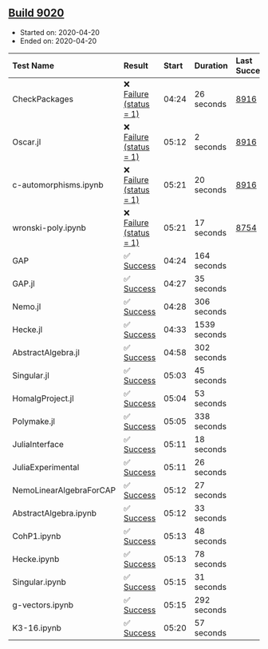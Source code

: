 ## [Build 9020](https://oscarci.mathematik.uni-kl.de/job/oscar/9020/)

* Started on: 2020-04-20
* Ended on: 2020-04-20

| Test Name    | Result | Start | Duration | Last Success | First Failure |
|:-------------|:-------|:------|:---------|:-------------|:--------------|
| CheckPackages | ❌ [Failure (status = 1)](https://oscarci.mathematik.uni-kl.de/job/oscar/9020/artifact/logs/build-9020/CheckPackages.log) | 04:24 | 26 seconds | [8916](https://oscarci.mathematik.uni-kl.de/job/oscar/8916/) | [8920](https://oscarci.mathematik.uni-kl.de/job/oscar/8920/) |
| Oscar.jl | ❌ [Failure (status = 1)](https://oscarci.mathematik.uni-kl.de/job/oscar/9020/artifact/logs/build-9020/Oscar.jl.log) | 05:12 | 2 seconds | [8916](https://oscarci.mathematik.uni-kl.de/job/oscar/8916/) | [8920](https://oscarci.mathematik.uni-kl.de/job/oscar/8920/) |
| c-automorphisms.ipynb | ❌ [Failure (status = 1)](https://oscarci.mathematik.uni-kl.de/job/oscar/9020/artifact/logs/build-9020/c-automorphisms.ipynb.log) | 05:21 | 20 seconds | [8916](https://oscarci.mathematik.uni-kl.de/job/oscar/8916/) | [8920](https://oscarci.mathematik.uni-kl.de/job/oscar/8920/) |
| wronski-poly.ipynb | ❌ [Failure (status = 1)](https://oscarci.mathematik.uni-kl.de/job/oscar/9020/artifact/logs/build-9020/wronski-poly.ipynb.log) | 05:21 | 17 seconds | [8754](https://oscarci.mathematik.uni-kl.de/job/oscar/8754/) | [8755](https://oscarci.mathematik.uni-kl.de/job/oscar/8755/) |
| GAP | ✅ [Success](https://oscarci.mathematik.uni-kl.de/job/oscar/9020/artifact/logs/build-9020/GAP.log) | 04:24 | 164 seconds |  |  |
| GAP.jl | ✅ [Success](https://oscarci.mathematik.uni-kl.de/job/oscar/9020/artifact/logs/build-9020/GAP.jl.log) | 04:27 | 35 seconds |  |  |
| Nemo.jl | ✅ [Success](https://oscarci.mathematik.uni-kl.de/job/oscar/9020/artifact/logs/build-9020/Nemo.jl.log) | 04:28 | 306 seconds |  |  |
| Hecke.jl | ✅ [Success](https://oscarci.mathematik.uni-kl.de/job/oscar/9020/artifact/logs/build-9020/Hecke.jl.log) | 04:33 | 1539 seconds |  |  |
| AbstractAlgebra.jl | ✅ [Success](https://oscarci.mathematik.uni-kl.de/job/oscar/9020/artifact/logs/build-9020/AbstractAlgebra.jl.log) | 04:58 | 302 seconds |  |  |
| Singular.jl | ✅ [Success](https://oscarci.mathematik.uni-kl.de/job/oscar/9020/artifact/logs/build-9020/Singular.jl.log) | 05:03 | 45 seconds |  |  |
| HomalgProject.jl | ✅ [Success](https://oscarci.mathematik.uni-kl.de/job/oscar/9020/artifact/logs/build-9020/HomalgProject.jl.log) | 05:04 | 53 seconds |  |  |
| Polymake.jl | ✅ [Success](https://oscarci.mathematik.uni-kl.de/job/oscar/9020/artifact/logs/build-9020/Polymake.jl.log) | 05:05 | 338 seconds |  |  |
| JuliaInterface | ✅ [Success](https://oscarci.mathematik.uni-kl.de/job/oscar/9020/artifact/logs/build-9020/JuliaInterface.log) | 05:11 | 18 seconds |  |  |
| JuliaExperimental | ✅ [Success](https://oscarci.mathematik.uni-kl.de/job/oscar/9020/artifact/logs/build-9020/JuliaExperimental.log) | 05:11 | 26 seconds |  |  |
| NemoLinearAlgebraForCAP | ✅ [Success](https://oscarci.mathematik.uni-kl.de/job/oscar/9020/artifact/logs/build-9020/NemoLinearAlgebraForCAP.log) | 05:12 | 27 seconds |  |  |
| AbstractAlgebra.ipynb | ✅ [Success](https://oscarci.mathematik.uni-kl.de/job/oscar/9020/artifact/logs/build-9020/AbstractAlgebra.ipynb.log) | 05:12 | 33 seconds |  |  |
| CohP1.ipynb | ✅ [Success](https://oscarci.mathematik.uni-kl.de/job/oscar/9020/artifact/logs/build-9020/CohP1.ipynb.log) | 05:13 | 48 seconds |  |  |
| Hecke.ipynb | ✅ [Success](https://oscarci.mathematik.uni-kl.de/job/oscar/9020/artifact/logs/build-9020/Hecke.ipynb.log) | 05:13 | 78 seconds |  |  |
| Singular.ipynb | ✅ [Success](https://oscarci.mathematik.uni-kl.de/job/oscar/9020/artifact/logs/build-9020/Singular.ipynb.log) | 05:15 | 31 seconds |  |  |
| g-vectors.ipynb | ✅ [Success](https://oscarci.mathematik.uni-kl.de/job/oscar/9020/artifact/logs/build-9020/g-vectors.ipynb.log) | 05:15 | 292 seconds |  |  |
| K3-16.ipynb | ✅ [Success](https://oscarci.mathematik.uni-kl.de/job/oscar/9020/artifact/logs/build-9020/K3-16.ipynb.log) | 05:20 | 57 seconds |  |  |
